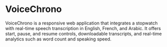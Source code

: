 # VoiceChrono
VoiceChrono is a responsive web application that integrates a stopwatch with real-time speech transcription in English, French, and Arabic. It offers start, pause, and resume controls, downloadable transcripts, and real-time analytics such as word count and speaking speed.
